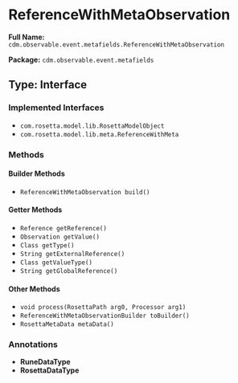 # ReferenceWithMetaObservation

**Full Name:** `cdm.observable.event.metafields.ReferenceWithMetaObservation`

**Package:** `cdm.observable.event.metafields`

## Type: Interface

### Implemented Interfaces

- `com.rosetta.model.lib.RosettaModelObject`
- `com.rosetta.model.lib.meta.ReferenceWithMeta`

### Methods

#### Builder Methods

- `ReferenceWithMetaObservation build()`

#### Getter Methods

- `Reference getReference()`
- `Observation getValue()`
- `Class getType()`
- `String getExternalReference()`
- `Class getValueType()`
- `String getGlobalReference()`

#### Other Methods

- `void process(RosettaPath arg0, Processor arg1)`
- `ReferenceWithMetaObservationBuilder toBuilder()`
- `RosettaMetaData metaData()`

### Annotations

- **RuneDataType**
- **RosettaDataType**


